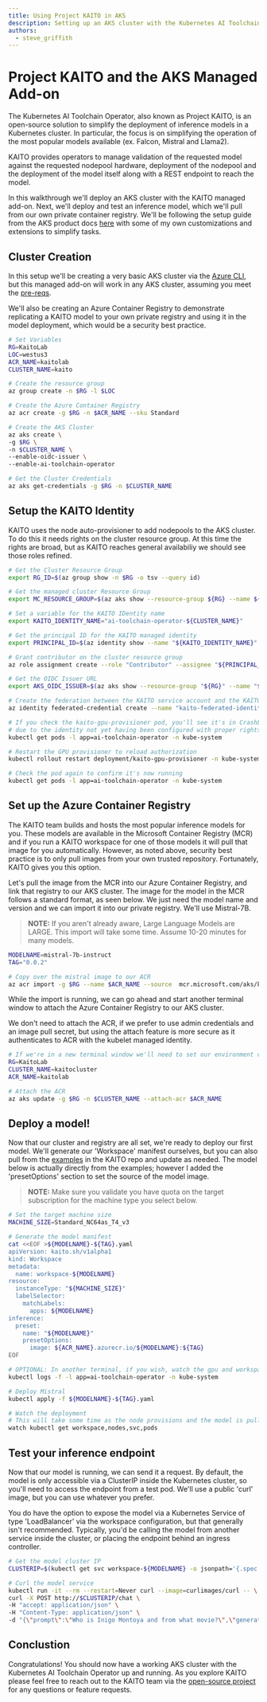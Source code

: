 ```yaml
---
title: Using Project KAITO in AKS
description: Setting up an AKS cluster with the Kubernetes AI Toolchain Operator (KAITO) managed add-on and then deploying an inference model from your own private Azure Containter Registry.
authors: 
  - steve_griffith
---
```


# Project KAITO and the AKS Managed Add-on

The Kubernetes AI Toolchain Operator, also known as Project KAITO, is an open-source solution to simplify the deployment of inference models in a Kubernetes cluster. In particular, the focus is on simplifying the operation of the most popular models available (ex. Falcon, Mistral and Llama2).

KAITO provides operators to manage validation of the requested model against the requested nodepool hardware, deployment of the nodepool and the deployment of the model itself along with a REST endpoint to reach the model.

In this walkthrough we'll deploy an AKS cluster with the KAITO managed add-on. Next, we'll deploy and test an inference  model, which we'll pull from our own private container registry. We'll be following the setup guide from the AKS product docs [here](https://learn.microsoft.com/en-us/azure/aks/ai-toolchain-operator) with some of my own customizations and extensions to simplify tasks.

## Cluster Creation

In this setup we'll be creating a very basic AKS cluster via the [Azure CLI](https://learn.microsoft.com/en-us/cli/azure/), but this managed add-on will work in any AKS cluster, assuming you meet the [pre-reqs](https://learn.microsoft.com/en-us/azure/aks/ai-toolchain-operator#prerequisites). 

We'll also be creating an Azure Container Registry to demonstrate replicating a KAITO model to your own private registry and using it in the model deployment, which would be a security best practice.

```bash
# Set Variables
RG=KaitoLab
LOC=westus3
ACR_NAME=kaitolab
CLUSTER_NAME=kaito

# Create the resource group
az group create -n $RG -l $LOC

# Create the Azure Container Registry
az acr create -g $RG -n $ACR_NAME --sku Standard

# Create the AKS Cluster
az aks create \
-g $RG \
-n $CLUSTER_NAME \
--enable-oidc-issuer \
--enable-ai-toolchain-operator

# Get the Cluster Credentials
az aks get-credentials -g $RG -n $CLUSTER_NAME
```

## Setup the KAITO Identity

KAITO uses the node auto-provisioner to add nodepools to the AKS cluster. To do this it needs rights on the cluster resource group. At this time the rights are broad, but as KAITO reaches general availabiliy we should see those roles refined.

```bash
# Get the Cluster Resource Group
export RG_ID=$(az group show -n $RG -o tsv --query id)

# Get the managed cluster Resource Group
export MC_RESOURCE_GROUP=$(az aks show --resource-group ${RG} --name ${CLUSTER_NAME} --query nodeResourceGroup -o tsv)

# Set a variable for the KAITO IDentity name
export KAITO_IDENTITY_NAME="ai-toolchain-operator-${CLUSTER_NAME}"

# Get the principal ID for the KAITO managed identity
export PRINCIPAL_ID=$(az identity show --name "${KAITO_IDENTITY_NAME}" --resource-group "${MC_RESOURCE_GROUP}" --query 'principalId' -o tsv)

# Grant contributor on the cluster resource group
az role assignment create --role "Contributor" --assignee "${PRINCIPAL_ID}" --scope $RG_ID

# Get the OIDC Issuer URL
export AKS_OIDC_ISSUER=$(az aks show --resource-group "${RG}" --name "${CLUSTER_NAME}" --query "oidcIssuerProfile.issuerUrl" -o tsv)

# Create the federation between the KAITO service account and the KAITO Azure Managed Identity
az identity federated-credential create --name "kaito-federated-identity" --identity-name "${KAITO_IDENTITY_NAME}" -g "${MC_RESOURCE_GROUP}" --issuer "${AKS_OIDC_ISSUER}" --subject system:serviceaccount:"kube-system:kaito-gpu-provisioner" --audience api://AzureADTokenExchange

# If you check the kaito-gpu-provisioner pod, you'll see it's in CrashLoopBackOff
# due to the identity not yet having been configured with proper rights.
kubectl get pods -l app=ai-toolchain-operator -n kube-system

# Restart the GPU provisioner to reload authorization
kubectl rollout restart deployment/kaito-gpu-provisioner -n kube-system

# Check the pod again to confirm it's now running
kubectl get pods -l app=ai-toolchain-operator -n kube-system
```

## Set up the Azure Container Registry

The KAITO team builds and hosts the most popular inference models for you. These models are available in the Microsoft Container Registry (MCR) and if you run a KAITO workspace for one of those models it will pull that image for you automatically. However, as noted above, security best practice is to only pull images from your own trusted repository. Fortunately, KAITO gives you this option.

Let's pull the image from the MCR into our Azure Container Registry, and link that registry to our AKS cluster. The image for the model in the MCR follows a standard format, as seen below. We just need the model name and version and we can import it into our private registry. We'll use Mistral-7B.

>**NOTE:** If you aren't already aware, Large Language Models are LARGE. This import will take some time. Assume 10-20 minutes for many models.

```bash
MODELNAME=mistral-7b-instruct
TAG="0.0.2"

# Copy over the mistral image to our ACR
az acr import -g $RG --name $ACR_NAME --source  mcr.microsoft.com/aks/kaito/kaito-$MODELNAME:$TAG --image $MODELNAME:$TAG
```

While the import is running, we can go ahead and start another terminal window to attach the Azure Container Registry to our AKS cluster. 

We don't need to attach the ACR, if we prefer to use admin credentials and an image pull secret, but using the attach feature is more secure as it authenticates to ACR with the kubelet managed identity.

```bash
# If we're in a new terminal window we'll need to set our environment variables
RG=KaitoLab
CLUSTER_NAME=kaitocluster
ACR_NAME=kaitolab

# Attach the ACR
az aks update -g $RG -n $CLUSTER_NAME --attach-acr $ACR_NAME
```

## Deploy a model!

Now that our cluster and registry are all set, we're ready to deploy our first model. We'll generate our 'Workspace' manifest ourselves, but you can also pull from the [examples](https://github.com/Azure/kaito/blob/main/presets/README.md) in the KAITO repo and update as needed. The model below is actually directly from the examples; however I added the 'presetOptions' section to set the source of the model image.

>**NOTE:** Make sure you validate you have quota on the target subscription for the machine type you select below.

```bash
# Set the target machine size
MACHINE_SIZE=Standard_NC64as_T4_v3

# Generate the model manifest
cat <<EOF >${MODELNAME}-${TAG}.yaml
apiVersion: kaito.sh/v1alpha1
kind: Workspace
metadata:
  name: workspace-${MODELNAME}
resource:
  instanceType: "${MACHINE_SIZE}"
  labelSelector:
    matchLabels:
      apps: ${MODELNAME}
inference:
  preset:
    name: "${MODELNAME}"
    presetOptions:
      image: ${ACR_NAME}.azurecr.io/${MODELNAME}:${TAG}
EOF

# OPTIONAL: In another terminal, if you wish, watch the gpu and workspace provisioner logs
kubectl logs -f -l app=ai-toolchain-operator -n kube-system

# Deploy Mistral
kubectl apply -f ${MODELNAME}-${TAG}.yaml

# Watch the deployment 
# This will take some time as the node provisions and the model is pulled
watch kubectl get workspace,nodes,svc,pods
```

## Test your inference endpoint

Now that our model is running, we can send it a request. By default, the model is only accessible via a ClusterIP inside the Kubernetes cluster, so you'll need to access the endpoint from a test pod. We'll use a public 'curl' image, but you can use whatever you prefer.

You do have the option to expose the model via a Kubernetes Service of type 'LoadBalancer' via the workspace configuration, but that generally isn't recommended. Typically, you'd be calling the model from another service inside the cluster, or placing the endpoint behind an ingress controller.

```bash
# Get the model cluster IP
CLUSTERIP=$(kubectl get svc workspace-${MODELNAME} -o jsonpath='{.spec.clusterIP}')

# Curl the model service
kubectl run -it --rm --restart=Never curl --image=curlimages/curl -- \
curl -X POST http://$CLUSTERIP/chat \
-H "accept: application/json" \
-H "Content-Type: application/json" \
-d "{\"prompt\":\"Who is Inigo Montoya and from what movie?\",\"generate_kwargs\":{\"max_length\":200}}"
```

## Conclustion

Congratulations! You should now have a working AKS cluster with the Kubernetes AI Toolchain Operator up and running. As you explore KAITO please feel free to reach out to the KAITO team via the [open-source project](https://github.com/Azure/kaito/issues) for any questions or feature requests.

